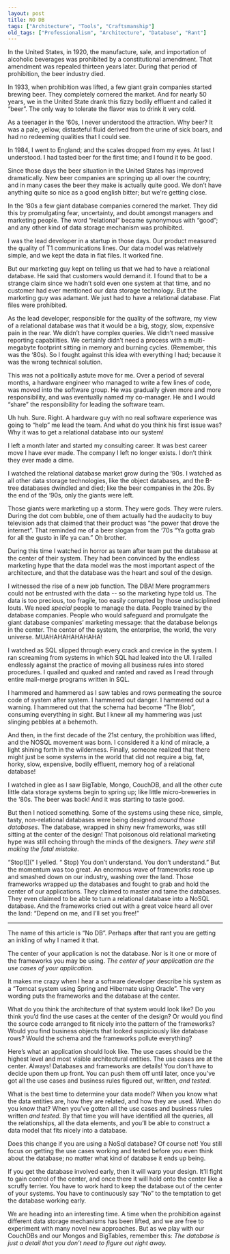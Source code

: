 ```yaml
---
layout: post
title: NO DB
tags: ["Architecture", "Tools", "Craftsmanship"]
old_tags: ["Professionalism", "Architecture", "Database", "Rant"]
---
```


In the United States, in 1920, the manufacture, sale, and importation of alcoholic beverages was prohibited by a constitutional amendment. That amendment was repealed thirteen years later. During that period of prohibition, the beer industry died.

In 1933, when prohibition was lifted, a few giant grain companies started brewing beer. They completely cornered the market. And for nearly 50 years, we in the United State drank this fizzy bodily effluent and called it “beer”. The only way to tolerate the flavor was to drink it very cold.

As a teenager in the ‘60s, I never understood the attraction. Why beer? It was a pale, yellow, distasteful fluid derived from the urine of sick boars, and had no redeeming qualities that I could see.

In 1984, I went to England; and the scales dropped from my eyes. At last I understood. I had tasted beer for the first time; and I found it to be good.

Since those days the beer situation in the United States has improved dramatically. New beer companies are springing up all over the country; and in many cases the beer they make is actually quite good. We don’t have anything quite so nice as a good english bitter; but we’re getting close.

In the ‘80s a few giant database companies cornered the market. They did this by promulgating fear, uncertainty, and doubt amongst managers and marketing people. The word “relational” became synonymous with “good”; and any other kind of data storage mechanism was prohibited.

I was the lead developer in a startup in those days. Our product measured the quality of T1 communications lines. Our data model was relatively simple, and we kept the data in flat files. It worked fine.

But our marketing guy kept on telling us that we had to have a relational database. He said that customers would demand it. I found that to be a strange claim since we hadn’t sold even one system at that time, and no customer had ever mentioned our data storage technology. But the marketing guy was adamant. We just had to have a relational database. Flat files were prohibited.

As the lead developer, responsible for the quality of the software, my view of a relational database was that it would be a big, stogy, slow, expensive pain in the rear. We didn’t have complex queries. We didn’t need massive reporting capabilities. We certainly didn’t need a process with a multi-megabyte footprint sitting in memory and burning cycles. (Remember, this was the ‘80s). So I fought against this idea with everything I had; because it was the wrong technical solution.

This was not a politically astute move for me. Over a period of several months, a hardware engineer who managed to write a few lines of code, was moved into the software group. He was gradually given more and more responsibility, and was eventually named my co-manager. He and I would “share” the responsibility for leading the software team.

Uh huh. Sure. Right. A hardware guy with no real software experience was going to “help” me lead the team. And what do you think his first issue was? Why it was to get a relational database into our system!

I left a month later and started my consulting career. It was best career move I have ever made. The company I left no longer exists. I don’t think they ever made a dime.

I watched the relational database market grow during the ‘90s. I watched as all other data storage technologies, like the object databases, and the B-tree databases dwindled and died; like the beer companies in the 20s. By the end of the ‘90s, only the giants were left.

Those giants were marketing up a storm. They were gods. They were rulers. During the dot com bubble, one of them actually had the audacity to buy television ads that claimed that their product was “the power that drove the internet”. That reminded me of a beer slogan from the ‘70s “Ya gotta grab for all the gusto in life ya can.” Oh brother.

During this time I watched in horror as team after team put the database at the center of their system. They had been convinced by the endless marketing hype that the data model was the most important aspect of the architecture, and that the database was the heart and soul of the design.

I witnessed the rise of a new job function. The DBA! Mere programmers could not be entrusted with the data -- so the marketing hype told us. The data is too precious, too fragile, too easily corrupted by those undisciplined louts. We need *special* people to manage the data. People trained by the database companies. People who would safeguard and promulgate the giant database companies’ marketing message: that the database belongs in the center. The center of the system, the enterprise, the world, the very universe. MUAHAHAHAHAHAHA!

I watched as SQL slipped through every crack and crevice in the system. I ran screaming from systems in which SQL had leaked into the UI. I railed endlessly against the practice of moving all business rules into stored procedures. I quailed and quaked and ranted and raved as I read through entire mail-merge programs written in SQL.

I hammered and hammered as I saw tables and rows permeating the source code of system after system. I hammered out danger. I hammered out a warning. I hammered out that the schema had become “The Blob”, consuming everything in sight. But I knew all my hammering was just slinging pebbles at a behemoth.

And then, in the first decade of the 21st century, the prohibition was lifted, and the NOSQL movement was born. I considered it a kind of miracle, a light shining forth in the wilderness. Finally, someone realized that there might just be some systems in the world that did not require a big, fat, horky, slow, expensive, bodily effluent, memory hog of a relational database!

I watched in glee as I saw BigTable, Mongo, CouchDB, and all the other cute little data storage systems begin to spring up; like little micro-breweries in the ‘80s. The beer was back! And it was starting to taste good.

But then I noticed something. Some of the systems using these nice, simple, tasty, non-relational databases were being designed *around those databases*. The database, wrapped in shiny new frameworks, was still sitting at the center of the design! That poisonous old relational marketing hype was still echoing through the minds of the designers. *They were still making the fatal mistake.*

“Stop![](”  I yelled. “ Stop) You don’t understand. You don’t understand.” But the momentum was too great. An enormous wave of frameworks rose up and smashed down on our industry, washing over the land. Those frameworks wrapped up the databases and fought to grab and hold the center of our applications. They claimed to master and tame the databases. They even claimed to be able to turn a relational database into a NoSQL database. And the frameworks cried out with a great voice heard all over the land: “Depend on me, and I’ll set you free!”

<hr/>
The name of this article is “No DB”. Perhaps after that rant you are getting an inkling of why I named it that.

The center of your application is not the database. Nor is it one or more of the frameworks you may be using. *The center of your application are the use cases of your application.*

It makes me crazy when I hear a software developer describe his system as a “Tomcat system using Spring and Hibernate using Oracle”. The very wording puts the frameworks and the database at the center.

What do you think the architecture of that system would look like? Do you think you’d find the use cases at the center of the design? Or would you find the source code arranged to fit nicely into the pattern of the frameworks? Would you find business objects that looked suspiciously like database rows? Would the schema and the frameworks pollute everything?

Here’s what an application should look like. The use cases should be the highest level and most visible architectural entities. The use cases are at the center. Always! Databases and frameworks are details! You don’t have to decide upon them up front. You can push them off until later, once you’ve got all the use cases and business rules figured out, written, *and tested*.

What is the best time to determine your data model? When you know what the data entities are, how they are related, and how they are used. When do you know that? When you’ve gotten all the use cases and business rules written *and tested*. By that time you will have identified all the queries, all the relationships, all the data elements, and you’ll be able to construct a data model that fits nicely into a database.

Does this change if you are using a NoSql database? Of course not! You still focus on getting the use cases working and tested before you even think about the database; no matter what kind of database it ends up being.

If you get the database involved early, then it will warp your design. It’ll fight to gain control of the center, and once there it will hold onto the center like a scruffy terrier. You have to work hard to keep the database out of the center of your systems. You have to continuously say “No” to the temptation to get the database working early.

We are heading into an interesting time. A time when the prohibition against different data storage mechanisms has been lifted, and we are free to experiment with many novel new approaches. But as we play with our CouchDBs and our Mongos and BigTables, remember this: *The database is just a detail that you don’t need to figure out right away.*
